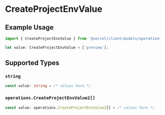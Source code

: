 # CreateProjectEnvValue

## Example Usage

```typescript
import { CreateProjectEnvValue } from '@vercel/client/models/operations';

let value: CreateProjectEnvValue = ['preview'];
```

## Supported Types

### `string`

```typescript
const value: string = /* values here */
```

### `operations.CreateProjectEnvValue2[]`

```typescript
const value: operations.CreateProjectEnvValue2[] = /* values here */
```
